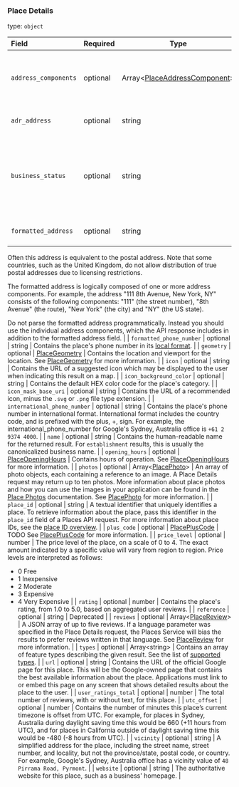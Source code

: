 <!--- This is a generated file, do not edit! -->
<!--- [START maps_http_schema_place] -->
<h3 class="schema-object" id="Place">Place Details</h3>

type: `object`

| Field                        | Required | Type                                                                                 | Description                                                                                                                                                                                                                                                                                                                                                                                                                                                                                                                                                                                                                                                                                                                                  |
| :--------------------------- | -------- | ------------------------------------------------------------------------------------ | -------------------------------------------------------------------------------------------------------------------------------------------------------------------------------------------------------------------------------------------------------------------------------------------------------------------------------------------------------------------------------------------------------------------------------------------------------------------------------------------------------------------------------------------------------------------------------------------------------------------------------------------------------------------------------------------------------------------------------------------- |
| `address_components`         | optional | Array&lt;[PlaceAddressComponent](#PlaceAddressComponent "PlaceAddressComponent")&gt; | An array containing the separate components applicable to this address. See [PlaceAddressComponent](#PlaceAddressComponent "PlaceAddressComponent") for more information.                                                                                                                                                                                                                                                                                                                                                                                                                                                                                                                                                                    |
| `adr_address`                | optional | string                                                                               | A representation of the place's address in the [adr microformat](http://microformats.org/wiki/adr).                                                                                                                                                                                                                                                                                                                                                                                                                                                                                                                                                                                                                                          |
| `business_status`            | optional | string                                                                               | Indicates the operational status of the place, if it is a business. If no data exists, `business_status` is not returned. The allowed values include: `OPERATIONAL`, `CLOSED_TEMPORARILY`, and `CLOSED_PERMANENTLY`                                                                                                                                                                                                                                                                                                                                                                                                                                                                                                                          |
| `formatted_address`          | optional | string                                                                               | A string containing the human-readable address of this place.

Often this address is equivalent to the postal address. Note that some countries, such as the United Kingdom, do not allow distribution of true postal addresses due to licensing restrictions.

The formatted address is logically composed of one or more address components. For example, the address "111 8th Avenue, New York, NY" consists of the following components: "111" (the street number), "8th Avenue" (the route), "New York" (the city) and "NY" (the US state).

Do not parse the formatted address programmatically. Instead you should use the individual address components, which the API response includes in addition to the formatted address field. |
| `formatted_phone_number`     | optional | string                                                                               | Contains the place's phone number in its [local format](http://en.wikipedia.org/wiki/Local_conventions_for_writing_telephone_numbers).                                                                                                                                                                                                                                                                                                                                                                                                                                                                                                                                                                                                       |
| `geometry`                   | optional | [PlaceGeometry](#PlaceGeometry "PlaceGeometry")                                      | Contains the location and viewport for the location. See [PlaceGeometry](#PlaceGeometry "PlaceGeometry") for more information.                                                                                                                                                                                                                                                                                                                                                                                                                                                                                                                                                                                                               |
| `icon`                       | optional | string                                                                               | Contains the URL of a suggested icon which may be displayed to the user when indicating this result on a map.                                                                                                                                                                                                                                                                                                                                                                                                                                                                                                                                                                                                                                |
| `icon_background_color`      | optional | string                                                                               | Contains the default HEX color code for the place's category.                                                                                                                                                                                                                                                                                                                                                                                                                                                                                                                                                                                                                                                                                |
| `icon_mask_base_uri`         | optional | string                                                                               | Contains the URL of a recommended icon, minus the `.svg` or `.png` file type extension.                                                                                                                                                                                                                                                                                                                                                                                                                                                                                                                                                                                                                                                      |
| `international_phone_number` | optional | string                                                                               | Contains the place's phone number in international format. International format includes the country code, and is prefixed with the plus, +, sign. For example, the international_phone_number for Google's Sydney, Australia office is `+61 2 9374 4000`.                                                                                                                                                                                                                                                                                                                                                                                                                                                                                   |
| `name`                       | optional | string                                                                               | Contains the human-readable name for the returned result. For `establishment` results, this is usually the canonicalized business name.                                                                                                                                                                                                                                                                                                                                                                                                                                                                                                                                                                                                      |
| `opening_hours`              | optional | [PlaceOpeningHours](#PlaceOpeningHours "PlaceOpeningHours")                          | Contains hours of operation. See [PlaceOpeningHours](#PlaceOpeningHours "PlaceOpeningHours") for more information.                                                                                                                                                                                                                                                                                                                                                                                                                                                                                                                                                                                                                           |
| `photos`                     | optional | Array&lt;[PlacePhoto](#PlacePhoto "PlacePhoto")&gt;                                  | An array of photo objects, each containing a reference to an image. A Place Details request may return up to ten photos. More information about place photos and how you can use the images in your application can be found in the [Place Photos](https://developers.google.com/maps/documentation/places/web-service/photos) documentation. See [PlacePhoto](#PlacePhoto "PlacePhoto") for more information.                                                                                                                                                                                                                                                                                                                               |
| `place_id`                   | optional | string                                                                               | A textual identifier that uniquely identifies a place. To retrieve information about the place, pass this identifier in the `place_id` field of a Places API request. For more information about place IDs, see the [place ID overview](https://developers.google.com/maps/documentation/places/web-service/place-id).                                                                                                                                                                                                                                                                                                                                                                                                                       |
| `plus_code`                  | optional | [PlacePlusCode](#PlacePlusCode "PlacePlusCode")                                      | TODO See [PlacePlusCode](#PlacePlusCode "PlacePlusCode") for more information.                                                                                                                                                                                                                                                                                                                                                                                                                                                                                                                                                                                                                                                               |
| `price_level`                | optional | number                                                                               | The price level of the place, on a scale of 0 to 4. The exact amount indicated by a specific value will vary from region to region. Price levels are interpreted as follows:

-   0 Free
-   1 Inexpensive
-   2 Moderate
-   3 Expensive
-   4 Very Expensive                                                                                                                                                                                                                                                                                                                                                                                                                                                                               |
| `rating`                     | optional | number                                                                               | Contains the place's rating, from 1.0 to 5.0, based on aggregated user reviews.                                                                                                                                                                                                                                                                                                                                                                                                                                                                                                                                                                                                                                                              |
| `reference`                  | optional | string                                                                               | Deprecated                                                                                                                                                                                                                                                                                                                                                                                                                                                                                                                                                                                                                                                                                                                                   |
| `reviews`                    | optional | Array&lt;[PlaceReview](#PlaceReview "PlaceReview")&gt;                               | A JSON array of up to five reviews. If a language parameter was specified in the Place Details request, the Places Service will bias the results to prefer reviews written in that language. See [PlaceReview](#PlaceReview "PlaceReview") for more information.                                                                                                                                                                                                                                                                                                                                                                                                                                                                             |
| `types`                      | optional | Array&lt;string&gt;                                                                  | Contains an array of feature types describing the given result. See the list of [supported types](https://developers.google.com/maps/documentation/places/web-service/supported_types#table2).                                                                                                                                                                                                                                                                                                                                                                                                                                                                                                                                               |
| `url`                        | optional | string                                                                               | Contains the URL of the official Google page for this place. This will be the Google-owned page that contains the best available information about the place. Applications must link to or embed this page on any screen that shows detailed results about the place to the user.                                                                                                                                                                                                                                                                                                                                                                                                                                                            |
| `user_ratings_total`         | optional | number                                                                               | The total number of reviews, with or without text, for this place.                                                                                                                                                                                                                                                                                                                                                                                                                                                                                                                                                                                                                                                                           |
| `utc_offset`                 | optional | number                                                                               | Contains the number of minutes this place’s current timezone is offset from UTC. For example, for places in Sydney, Australia during daylight saving time this would be 660 (+11 hours from UTC), and for places in California outside of daylight saving time this would be -480 (-8 hours from UTC).                                                                                                                                                                                                                                                                                                                                                                                                                                       |
| `vicinity`                   | optional | string                                                                               | A simplified address for the place, including the street name, street number, and locality, but not the province/state, postal code, or country. For example, Google's Sydney, Australia office has a vicinity value of `48 Pirrama Road, Pyrmont`.                                                                                                                                                                                                                                                                                                                                                                                                                                                                                          |
| `website`                    | optional | string                                                                               | The authoritative website for this place, such as a business' homepage.                                                                                                                                                                                                                                                                                                                                                                                                                                                                                                                                                                                                                                                                      |

<!--- [END maps_http_schema_place] -->